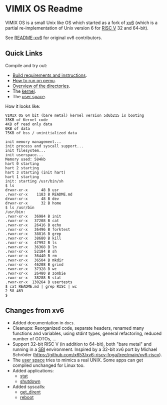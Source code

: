 # VIMIX OS Readme

VIMIX OS is a small Unix like OS which started as a fork of [xv6](https://github.com/mit-pdos/xv6-riscv) (which is a partial re-implementation of Unix version 6 for [RISC V](https://en.wikipedia.org/wiki/RISC-V) 32 and 64-bit).

See [README-xv6](docs/README-xv6.md) for original xv6 contributors.


## Quick Links

Compile and try out:
- [Build requirements and instructions](docs/build_instructions.md).
- [How to run on qemu](docs/run_on_qemu.md).
- [Overview of the directories](docs/overview_directories.md).
- The [kernel](docs/kernel/kernel.md).
- The [user space](docs/userspace/userspace.md).

How it looks like:
```
VIMIX OS 64 bit (bare metal) kernel version 5d6b215 is booting
35KB of Kernel code
4KB of read only data
0KB of data
75KB of bss / uninitialized data

init memory management...
init process and syscall support...
init filesystem...
init userspace...
Memory used: 584kb
hart 0 starting 
hart 2 starting 
hart 3 starting (init hart)
hart 1 starting 
init: starting /usr/bin/sh
$ ls
drwxr-xr-x      48 B usr
.rwxr-xr-x    1183 B README.md
drwxr-xr-x      48 B dev
drwxr-xr-x      32 B home
$ ls /usr/bin
/usr/bin:
.rwxr-xr-x   36984 B init
.rwxr-xr-x   37208 B cat
.rwxr-xr-x   26416 B echo
.rwxr-xr-x   36496 B forktest
.rwxr-xr-x   38816 B grep
.rwxr-xr-x   38680 B kill
.rwxr-xr-x   47992 B ls
.rwxr-xr-x   36368 B ln
.rwxr-xr-x   52184 B sh
.rwxr-xr-x   36440 B rm
.rwxr-xr-x   36504 B mkdir
.rwxr-xr-x   46208 B grind
.rwxr-xr-x   37328 B wc
.rwxr-xr-x   26480 B zombie
.rwxr-xr-x   38288 B stat
.rwxr-xr-x  130264 B usertests
$ cat README.md | grep RISC | wc
2 58 463 
$ 
```


## Changes from xv6

- Added documentation in `docs`.
- Cleanups: Reorganized code, separate headers, renamed many functions and variables, using stdint types, general refactoring, reduced number of GOTOs, ...
- Support 32-bit RISC V (in addition to 64-bit), both "bare metal" and running in a [SBI](docs/riscv/SBI.md) environment. Inspired by a 32-bit xv6 port by Michael Schröder (https://github.com/x653/xv6-riscv-fpga/tree/main/xv6-riscv).
- The [user space](docs/userspace/userspace.md) tries to mimics a real UNIX. Some apps can get compiled unchanged for Linux too.
- Added applications:
	- [stat](docs/userspace/bin/stat.md)
	- [shutdown](docs/userspace/bin/shutdown.md)
- Added syscalls:
	- [get_dirent](docs/kernel/syscalls/get_dirent.md)
	- [reboot](docs/kernel/syscalls/reboot.md)
